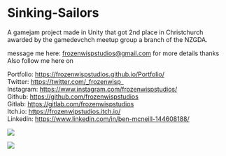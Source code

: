# Sinking-Sailors
A gamejam project made in Unity that got 2nd place in Christchurch awarded by the gamedevchch meetup group a branch of the NZGDA.

message me here: frozenwispstudios@gmail.com for more details thanks
Also follow me here on 

Portfolio: https://frozenwispstudios.github.io/Portfolio/  
Twitter: https://twitter.com/_frozenwisp_  
Instagram: https://www.instagram.com/frozenwispstudios/  
Github: https://github.com/frozenwispstudios  
Gitlab: https://gitlab.com/frozenwispstudios  
Itch.io: https://frozenwipstudios.itch.io/  
Linkedin: https://www.linkedin.com/in/ben-mcneill-144608188/  

![](gitImages/SinkingSailorsmaingif.gif)

![](gitImages/SinkingSailorsRepairingGif.gif)
